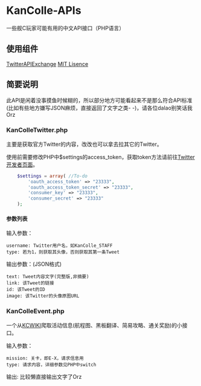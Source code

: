 # KanColle-APIs
一些舰C玩家可能有用的中文API接口（PHP语言）

## 使用组件
[TwitterAPIExchange](https://github.com/J7mbo/twitter-api-php) [MIT Lisence](https://github.com/J7mbo/twitter-api-php/raw/master/LICENSE.md)

## 简要说明
此API是闲着没事摸鱼时候糊的，所以部分地方可能看起来不是那么符合API标准(比如有些地方嫌写JSON麻烦，直接返回了文字之类- -)，请各位dalao别笑话我Orz

### KanColleTwitter.php
主要是获取官方Twitter的内容，改改也可以拿去拉其它的Twitter。

使用前需要修改PHP中$settings的access_token，获取token方法请前往[Twitter开发者页面](https://developer.twitter.com)。

```php
	$settings = array( //To-do
		'oauth_access_token' => "23333",
		'oauth_access_token_secret' => "23333",
		'consumer_key' => "23333",
		'consumer_secret' => "23333"
	);
```

#### 参数列表

输入参数：

```
username: Twitter用户名，如KanColle_STAFF
type: 若为1，则获取其头像，否则获取其第一条Tweet
```

输出参数：(JSON格式)

```
text: Tweet内容文字(完整版,非摘要)
link: 该Tweet的链接
id: 该Tweet的ID
image: 该Twitter的头像原图URL
```

### KanColleEvent.php
一个从[KCWIKI](https://zh.kcwiki.org/wiki/)爬取活动信息(航程图、黑板翻译、简易攻略、通关奖励)的小接口。

输入参数：

```
mission: 关卡，即E-X，请求信息用
type: 请求内容，详细参数见PHP中switch
```

输出: 比较懒直接输出文字了Orz